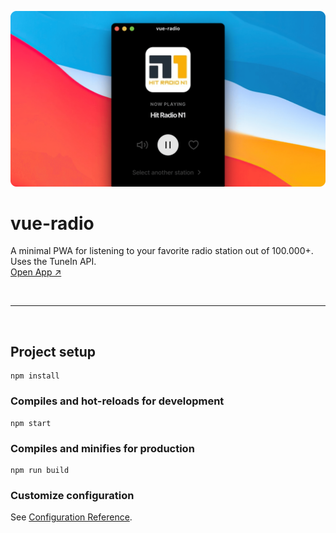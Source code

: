 ![Cover Art](cover.png?raw=true "Cover Art")

# vue-radio
A minimal PWA for listening to your favorite radio station out of 100.000+. Uses the TuneIn API.
<br>
<a href="https://vue-radio.netlify.app" target="_blank">Open App ↗</a>

<br>
<hr>
<br>

## Project setup
```
npm install
```

### Compiles and hot-reloads for development
```
npm start
```

### Compiles and minifies for production
```
npm run build
```

### Customize configuration
See [Configuration Reference](https://cli.vuejs.org/config/).
